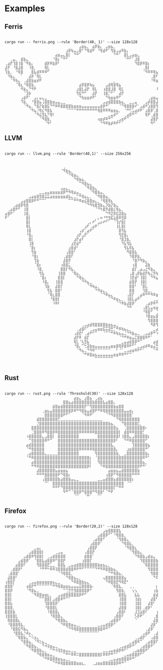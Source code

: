 # Examples
## Ferris
<pre><code>
cargo run -- ferris.png --rule 'Border(40, 1)' --size 128x128
⠀⠀⠀⠀⠀⠀⠀⠀⠀⠀⠀⠀⠀⠀⠀⠀⠀⠀⠀⠀⠀⠀⠀⠀⠀⠀⠀⠀⣠⣶⣦⡀⠀⣴⡿⣷⡄⠀⣠⣶⣦⡀⠀⠀⠀⠀⠀⠀⠀⠀⠀⠀⠀⠀⠀⠀⠀⠀⠀⠀⠀⠀⠀⠀⠀
⠀⠀⠀⠀⠀⠀⠀⠀⠀⠀⠀⠀⠀⠀⠀⠀⠀⠀⠀⠀⠀⠀⠀⣰⡿⢷⣤⣠⣿⠃⠙⢿⣾⠟⠀⠘⢿⣾⠟⠁⢻⣷⣠⣴⠿⣷⡄⠀⠀⠀⠀⠀⠀⠀⠀⠀⠀⠀⠀⠀⠀⠀⠀⠀⠀
⠀⠀⠀⠀⠀⠀⠀⠀⠀⠀⠀⠀⠀⠀⠀⠀⠀⠀⠀⣴⣶⣤⣄⣿⡇⠀⠙⠛⠁⠀⠀⠀⠀⠀⠀⠀⠀⠀⠀⠀⠀⠙⠛⠁⠀⣿⣇⣠⣴⣶⣄⠀⠀⠀⠀⠀⠀⠀⠀⠀⠀⠀⠀⠀⠀
⠀⠀⢀⣤⡀⠀⣾⣷⣄⠀⠀⠀⠀⠀⠀⠀⠀⠀⠘⣿⡆⠉⠛⠋⠀⠀⠀⠀⠀⠀⠀⠀⠀⠀⠀⠀⠀⠀⠀⠀⠀⠀⠀⠀⠀⠈⠛⠋⠁⣸⣿⠀⠀⠀⠀⠀⠀⠀⠀⠀⠀⠀⠀⠀⠀
⢀⣴⡟⢹⣿⢸⣿⠈⠻⣷⡄⠀⠀⠀⠀⣾⡿⠿⣷⡿⠃⠀⠀⠀⠀⠀⠀⠀⠀⠀⠀⠀⠀⠀⠀⠀⠀⠀⠀⠀⠀⠀⠀⠀⠀⠀⠀⠀⠀⠹⣿⡿⠿⣿⡆⠀⠀⠀⠀⠀⠀⠀⠀⠀⠀
⣼⡟⠀⠘⣿⣼⣿⠀⠀⠸⣿⡀⠀⠀⠀⢿⣇⠀⠀⠀⠀⠀⠀⠀⠀⠀⠀⠀⠀⠀⠀⠀⠀⠀⠀⠀⠀⠀⠀⠀⠀⠀⠀⠀⠀⠀⠀⠀⠀⠀⠀⠀⢀⣿⡇⠀⠀⠀⠀⠀⠀⠀⠀⠀⠀
⢹⣷⡀⠀⠘⢿⣿⠀⠀⠀⣿⣧⣾⠿⠿⠿⠋⠀⠀⠀⠀⠀⠀⠀⠀⠀⠀⠀⠀⠀⠀⠀⠀⠀⠀⠀⠀⠀⠀⠀⠀⠀⠀⠀⠀⠀⠀⠀⠀⠀⠀⠀⠈⠻⠿⠿⢿⣦⠀⠀⠀⠀⠀⠀⠀
⠀⠹⣷⣄⠀⠀⠁⠀⠀⣼⡿⠈⢿⣇⠀⠀⠀⠀⠀⠀⠀⠀⠀⠀⠀⠀⠀⠀⠀⠀⠀⠀⠀⠀⠀⠀⠀⠀⠀⠀⠀⠀⠀⠀⠀⠀⠀⠀⠀⠀⠀⠀⠀⠀⠀⢀⣿⠏⠀⠀⠀⠀⠀⠀⠀
⠀⠀⠈⠻⢷⣄⠀⢀⣼⣿⣷⣶⡾⠟⠀⠀⠀⠀⠀⠀⠀⠀⠀⠀⠀⠀⠀⠀⠀⠀⠀⠀⠀⠀⠀⠀⠀⠀⠀⠀⠀⡀⠀⠀⠀⠀⠀⠀⠀⠀⠀⠀⠀⠀⠀⠘⠿⣶⣶⣦⡀⠀⠀⠀⠀
⠀⠀⠀⠀⠈⢿⣆⠘⢿⣿⣷⡀⠀⠀⠀⠀⠀⠀⠀⠀⠀⠀⠀⠀⠀⠀⠀⠀⣴⡿⣿⡿⢷⣦⠀⠀⠀⠀⣠⣾⢿⣿⢿⣦⠀⠀⠀⠀⠀⠀⠀⠀⠀⠀⠀⠀⠀⠀⣰⡿⠃⠀⠀⠀⠀
⠀⠀⠀⠀⠀⠀⠻⣷⣄⠙⠻⠟⠀⠀⠀⠀⠀⠀⠀⠀⠀⠀⠀⠀⠀⠀⠀⣰⣿⣇⣼⡟⠀⢿⣇⠀⠀⢰⣿⣿⣸⣿⠀⢿⣇⠀⠀⠀⠀⠀⠀⠀⠀⠀⠀⠀⠀⠸⣿⣁⠀⠀⠀⠀⠀
⠀⠀⠀⠀⠀⠀⠀⠈⣹⡷⠀⠀⠀⠀⠀⠀⠀⠀⠀⠀⠀⠀⠀⠀⠀⠀⠀⢻⣯⠛⠋⠀⠀⣼⡟⠀⠀⢸⣿⡉⠋⠁⠀⣼⡟⠀⠀⠀⠀⠀⠀⠀⠀⠀⠀⠀⠀⠀⠈⠻⢷⣤⡀⠀⠀
⠀⠀⠀⠀⠀⠀⢠⣾⠟⠁⠀⣠⡄⣤⣄⣀⠀⠀⠀⠀⠀⠀⠀⠀⠀⠀⠀⠀⠙⢷⣶⣶⡾⠟⠁⠀⠀⠀⠙⢷⣶⣶⠿⠋⠀⠀⠀⠀⠀⠀⠀⠀⠀⠀⢀⣴⣶⣤⣄⠀⠀⠙⢻⣦⠀
⠀⠀⠀⠀⠀⠀⠹⣷⡀⠀⠘⣿⣿⣦⢨⣿⣿⣷⣶⣤⣤⣀⣀⠀⠀⠀⠀⠀⠀⠀⠀⠀⠀⠀⠀⠀⠀⣠⣴⣾⣿⣿⣿⣷⣦⡀⠀⣀⣀⣤⠀⠀⠀⣠⡾⣿⣿⣼⣿⡟⠀⣠⣿⠃⠀
⠀⠀⠀⠀⠀⠀⠀⠈⠻⣦⡀⠙⣿⡝⣷⣿⣯⠙⠛⠿⠿⣿⣿⣿⣿⣷⣶⣶⣶⣤⣤⣤⣤⣤⣤⣤⣾⡿⠛⠁⠀⠀⠀⠈⠙⢿⣿⣿⣿⠞⠁⣠⣾⠟⣱⣿⣿⢻⣿⠃⣴⡿⠁⠀⠀
⠀⠀⠀⠀⠀⠀⠀⠀⠀⠈⠻⣦⡘⢿⣎⠻⣿⣧⠀⠀⠀⠀⠀⠈⠉⠉⠉⠛⠛⠛⠛⠛⠛⠛⠛⢿⣿⠿⠿⠿⣶⣶⣦⡀⠀⠈⠛⢋⣡⣴⡾⠟⠁⣰⣿⡿⢁⣿⢇⣾⠟⠀⠀⠀⠀
⠀⠀⠀⠀⠀⠀⠀⠀⠀⠀⠀⠈⠻⣮⣻⣧⡙⢿⠇⠀⠀⠀⠀⠀⠀⠀⠀⠀⠀⠀⠀⠀⠀⠀⠀⠀⠀⠀⠀⣀⣤⡾⠋⠀⠀⢀⣴⡿⠛⠉⠀⠀⠀⢿⠟⢀⣾⣿⡿⠃⠀⠀⠀⠀⠀
⠀⠀⠀⠀⠀⠀⠀⠀⠀⠀⠀⠀⠀⠈⠻⣿⣷⡀⠀⠀⠀⠀⠀⠀⠀⠀⠀⠀⠀⠀⠀⠀⠀⠀⠀⢴⣶⡾⠿⠛⠉⠀⢀⣠⣶⠟⠉⠀⠀⠀⠀⠀⠀⠀⠀⣼⣿⡟⠁⠀⠀⠀⠀⠀⠀
⠀⠀⠀⠀⠀⠀⠀⠀⠀⠀⠀⠀⠀⠀⠀⠈⠻⠃⠀⠀⠀⠀⠀⠀⠀⠀⠀⠀⠀⠀⠀⠀⠀⠀⠀⠀⠙⠻⠿⣷⡾⠿⠟⠋⠁⠀⠀⠀⠀⠀⠀⠀⠀⠀⠀⠻⠋⠀⠀⠀⠀⠀⠀⠀⠀
</code></pre>
## LLVM
<pre><code>
cargo run -- llvm.png --rule 'Border(40,1)' --size 256x256
⠀⠀⠀⠀⠀⠀⠀⠀⠀⠀⠀⠀⠀⠀⠀⠀⠀⠀⠀⠀⠀⠀⠀⠀⠀⠀⠀⠀⠀⠀⠀⠀⠀⠀⠀⠀⠀⠀⠀⠀⠀⠀⠀⠀⠀⠀⠀⠀⠀⠀⠀⠀⠀⠀⠀⠀⠀⠀⠀⠀⠀⠀⠀⠀⠀⠀⠀⠀⠀⠀⠀⠀⠀⠀⠀⠀⠀⠀⠀⠀⠀⠀⠀⠀⠀⠀⠀⠀⠀⠀⠀⠀⠀⠀⠀⠀⠀⠀⠀⠀⠀⠀⠀⠀⠀⠀⠀⠀⢀⣴⡯⠁⠀⠀⠀⠀⠀⠀⠀⠀⠀⠀⠀⠀⠀⠀⠀⠀⠀
⠀⠀⠀⠀⠀⠀⠀⠀⠀⠀⠀⠀⠀⠀⠀⠀⠀⠀⠀⠀⠀⠀⠀⠀⠀⠀⠀⠀⠀⠀⠀⠀⠀⠀⠀⠀⠀⠀⠀⠀⠀⠀⠀⠀⠀⠀⠀⠀⠀⠀⠀⠀⠀⠀⠀⠀⠀⠀⠀⠀⠀⠀⠀⠀⠀⠀⠀⠀⠀⠀⠀⠀⠀⠀⠀⠀⠀⠀⠀⠀⠀⠀⠀⠀⠀⠀⠀⠀⠀⠀⠀⠀⠀⠀⠀⠀⠀⠀⠀⠀⠀⠀⠀⠀⠀⠀⠀⣰⣿⠟⠀⠀⠀⠀⠀⠀⠀⠀⠀⠀⠀⠀⠀⠀⠀⠀⠀⠀⠀
⠀⠀⠀⠀⠀⠀⠀⠀⠀⠀⠀⠀⠀⠀⠀⠀⠀⠀⠀⠀⠀⠀⢀⠀⠀⠀⠀⠀⠀⠀⠀⠀⠀⠀⠀⠀⠀⠀⠀⠀⠀⠀⠀⠀⠀⠀⠀⠀⠀⠀⠀⠀⠀⠀⠀⠀⠀⠀⠀⠀⠀⠀⠀⠀⠀⠀⠀⠀⠀⠀⠀⠀⠀⠀⠀⠀⠀⠀⠀⠀⠀⠀⠀⠀⠀⠀⠀⠀⠀⠀⠀⠀⠀⠀⠀⠀⠀⠀⠀⠀⠀⠀⠀⠀⠀⢠⣾⣿⠋⠀⠀⢀⣤⣶⡤⠀⠀⠀⠀⠀⠀⠀⠀⠀⠀⠀⠀⠀⠀
⠀⠀⠀⠀⠀⠀⠀⠀⠀⠀⠀⠀⠀⠀⠀⠀⠀⠀⠀⠀⠀⠈⠻⣷⣦⡀⠀⠀⠀⠀⠀⠀⠀⠀⠀⠀⠀⠀⠀⠀⠀⠀⠀⠀⠀⠀⠀⠀⠀⠀⠀⠀⠀⠀⠀⠀⠀⠀⠀⠀⠀⠀⠀⠀⠀⠀⠀⠀⠀⠀⠀⠀⠀⠀⠀⠀⠀⠀⠀⠀⠀⠀⠀⠀⠀⠀⠀⠀⠀⠀⠀⠀⠀⠀⠀⠀⠀⠀⠀⠀⠀⠀⠀⠀⣴⣿⡿⠁⠀⣠⣶⠟⠋⠻⠿⠿⠿⣶⣦⣤⡀⠀⠀⠀⠀⠀⠀⠀⠀
⠀⠀⠀⠀⠀⠀⠀⠀⠀⠀⠀⠀⠀⠀⠀⠀⠀⠀⠀⠀⠀⠀⠀⠈⠙⢿⣶⣄⠀⠀⠀⠀⠀⠀⠀⠀⠀⠀⠀⠀⠀⠀⠀⠀⠀⠀⠀⠀⠀⠀⠀⠀⠀⠀⠀⠀⠀⠀⠀⠀⠀⠀⠀⠀⠀⠀⠀⠀⠀⠀⠀⠀⠀⠀⠀⠀⠀⠀⠀⠀⠀⠀⠀⠀⠀⠀⠀⠀⠀⠀⠀⠀⠀⠀⠀⠀⠀⠀⠀⠀⠀⠀⢀⣾⣿⡟⠁⣠⣾⢟⣡⣴⣶⠾⠿⠿⠿⠿⢿⣿⣿⣶⣄⠀⠀⠀⠀⠀⠀
⠀⠀⠀⠀⠀⠀⠀⠀⠀⠀⠀⠀⠀⠀⠀⠀⠀⠀⠀⠀⠀⠀⠀⠀⠀⠀⠙⢿⣷⣦⡀⠀⠀⠀⠀⠀⠀⠀⠀⠀⠀⠀⠀⠀⠀⠀⠀⠀⠀⠀⠀⠀⠀⠀⠀⠀⠀⠀⠀⠀⠀⠀⠀⠀⠀⠀⠀⠀⠀⠀⠀⠀⠀⠀⠀⠀⠀⠀⠀⠀⠀⠀⠀⠀⠀⠀⠀⠀⠀⠀⠀⠀⠀⠀⠀⠀⠀⠀⠀⠀⠀⢠⣿⣿⡟⣠⡾⣫⡿⠟⠋⠁⠀⠀⠀⠀⠀⠀⠀⠈⠙⠻⣿⣷⣄⠀⠀⠀⠀
⠀⠀⠀⠀⠀⠀⠀⠀⠀⠀⠀⠀⠀⠀⠀⠀⠀⠀⠀⠀⠀⠀⠀⠀⠀⠀⠀⠀⠉⠻⣿⣦⣄⠀⠀⠀⠀⠀⠀⠀⠀⠀⠀⠀⠀⠀⠀⠀⠀⠀⠀⠀⠀⠀⠀⠀⠀⠀⠀⠀⠀⠀⠀⠀⠀⠀⠀⠀⠀⠀⠀⠀⠀⠀⠀⠀⠀⠀⠀⠀⠀⠀⠀⠀⠀⠀⠀⠀⠀⠀⠀⠀⠀⠀⠀⠀⠀⠀⠀⠀⢰⣿⣿⣯⣾⣯⠞⠋⠀⠀⠀⠀⠀⠀⠀⠀⠀⠀⠀⠀⠀⠀⣿⡿⣿⣦⡀⠀⠀
⠀⠀⠀⠀⠀⠀⠀⠀⠀⠀⠀⠀⠀⠀⠀⠀⠀⠀⠀⠀⠀⣠⣤⣄⡀⠀⠀⠀⠀⠀⠈⠻⣿⣷⣄⠀⠀⠀⠀⠀⠀⠀⠀⠀⠀⠀⠀⠀⠀⠀⠀⠀⠀⠀⠀⠀⠀⠀⠀⠀⠀⠀⠀⠀⠀⠀⠀⠀⠀⠀⠀⠀⠀⠀⠀⠀⠀⠀⠀⠀⠀⠀⠀⠀⠀⠀⠀⠀⠀⠀⠀⠀⠀⠀⠀⠀⠀⠀⠀⢀⣿⣿⣿⣿⠟⠁⠀⠀⠀⠀⠀⠀⠀⠀⠀⠀⠀⠀⠀⠀⠀⠀⢹⣷⠈⢿⣷⡄⠀
⠀⠀⠀⠀⠀⠀⠀⠀⠀⠀⠀⠀⠀⣀⣀⣤⣤⣶⣶⣶⣶⣾⡿⠛⠻⢿⣶⣤⣀⠀⠀⠀⠈⠻⣿⣷⣤⡀⠀⠀⠀⠀⠀⠀⠀⠀⠀⠀⠀⠀⠀⠀⠀⠀⠀⠀⠀⠀⠀⠀⠀⠀⠀⠀⠀⠀⠀⠀⠀⠀⠀⠀⠀⠀⠀⠀⠀⠀⠀⠀⠀⠀⠀⠀⠀⠀⠀⠀⠀⠀⠀⠀⠀⠀⠀⠀⠀⠀⢠⣾⣿⣟⢿⣯⣤⣀⠀⠀⠀⠀⠀⠀⠀⠀⠀⠀⠀⠀⠀⠀⠀⠀⢸⣿⠀⠀⠻⡗⠀
⠀⠀⠀⠀⠀⠀⠀⠀⠀⣠⣴⣶⣿⣻⣿⣭⣭⣴⣶⣶⣶⣶⣶⣾⣧⣄⣀⡉⠛⢿⣦⣄⡀⠀⠈⠻⣿⣿⣦⡀⠀⠀⠀⠀⠀⠀⠀⠀⠀⠀⠀⠀⠀⠀⠀⠀⠀⠀⠀⠀⠀⠀⠀⠀⠀⠀⠀⠀⠀⠀⠀⠀⠀⠀⠀⠀⠀⠀⠀⠀⠀⠀⠀⠀⠀⠀⠀⠀⠀⠀⠀⠀⠀⠀⠀⠀⠀⠀⠘⢿⣟⣿⠻⠿⣿⣽⡻⣦⡀⠀⠀⠀⠀⠀⠀⠀⠀⠀⠀⠀⠀⠀⢸⣿⠀⠀⠀⠀⠀
⠀⠀⠀⠀⠀⠀⣠⣴⣿⣿⡿⠟⠛⠉⠉⠁⠀⠀⠀⠀⠀⠀⠀⠀⠉⠉⠛⠛⠿⣶⣮⣿⣿⣶⣄⡀⠘⢿⣿⢿⣆⠀⠀⠀⠀⠀⠀⠀⠀⠀⠀⠀⠀⠀⠀⠀⠀⠀⠀⠀⠀⠀⠀⠀⠀⠀⠀⠀⠀⡀⢀⠀⠀⠀⠀⠀⠀⠀⠀⠀⠀⠀⠀⠀⠀⠀⠀⠀⠀⠀⠀⠀⠀⠀⠀⠀⠀⠀⠀⢸⣿⣿⠀⠀⠀⠉⠻⢦⡙⣧⡀⠀⠀⠀⠀⠀⠀⠀⠀⠀⠀⠀⢸⣿⠀⠀⠀⠀⠀
⠀⠀⠀⢀⣴⣾⡿⢿⣿⠀⠀⠀⠀⠀⠀⠀⠀⠀⠀⠀⠀⠀⠀⠀⠀⠀⠀⠀⠀⠀⠈⠙⠻⢷⣿⣻⣷⣄⡹⣷⡝⣷⣄⠀⠀⠀⠀⠀⠀⠀⠀⠀⠀⠀⠀⠀⠀⠀⠀⠀⠀⠀⠀⢀⣴⣰⣿⣶⣾⣿⣿⣶⣿⣶⣶⣦⣤⣄⡀⠀⠀⠀⠀⠀⠀⠀⠀⠀⠀⠀⠀⠀⠀⠀⠀⠀⠀⠀⠀⢸⣿⣿⡀⠀⠀⠀⠀⠀⠙⣮⣻⣄⠀⠀⠀⠀⠀⠀⠀⠀⠀⠀⢸⣿⠀⠀⠀⠀⠀
⠀⢀⣴⣿⠟⠋⠀⢸⣿⠀⠀⠀⠀⠀⠀⠀⠀⠀⠀⠀⠀⠀⠀⠀⠀⠀⠀⠀⠀⠀⠀⠀⠀⠀⠈⠙⠳⣿⡻⣾⣿⣎⢿⣦⡀⠀⠀⠀⠀⠀⠀⠀⠀⠀⠀⠀⠀⠀⠀⠀⠀⠀⣴⣻⡟⣿⡿⠛⠉⠁⠀⢀⡀⠀⠉⠙⠛⠿⢿⣷⣦⣄⠀⠀⠀⠀⠀⠀⠀⠀⠀⠀⠀⠀⠀⠀⠀⠀⠀⢸⣿⣿⡇⠀⠀⠀⠀⠀⠀⠈⢻⣿⣦⠀⠀⠀⠀⠀⠀⠀⠀⠀⢸⣿⠀⠀⠀⠀⠀
⣴⣿⠟⠁⠀⠀⠀⢸⣿⡀⠀⠀⠀⠀⠀⠀⠀⠀⠀⠀⠀⠀⠀⠀⠀⠀⠀⠀⠀⠀⠀⠀⠀⠀⠀⠀⠀⠀⠙⠻⣝⡿⣯⣽⣿⣦⠀⠀⠀⠀⠀⠀⠀⠀⠀⠀⠀⠀⠀⠀⠀⣰⣿⣿⡿⠋⠀⢠⣰⣾⣿⣿⣿⣿⣿⣷⡶⣤⢀⠈⠻⣿⣿⣦⡀⠀⠀⠀⠀⠀⠀⠀⠀⠀⠀⠀⠀⠀⠀⠀⣿⣿⡇⠀⠀⠀⠀⠀⠀⠀⠀⠻⣿⣧⠀⠀⠀⠀⠀⠀⠀⠀⢸⣿⠀⠀⠀⠀⠀
⠟⠁⠀⠀⠀⠀⠀⠀⣿⡇⠀⠀⠀⠀⠀⠀⠀⠀⠀⠀⠀⠀⠀⠀⠀⠀⠀⠀⠀⠀⠀⠀⠀⠀⡀⡄⠶⠘⢛⣻⣯⣵⣿⠿⣻⡿⠀⠀⠀⠀⠀⠀⠀⠀⠀⠀⠀⠀⠀⢀⣾⣿⣿⣿⠁⣠⣾⠟⠛⠉⠉⠉⠉⠉⠉⠛⠻⢷⣮⡃⠀⠈⢿⣿⣻⣦⡀⠀⠀⠀⠀⠀⠀⠀⠀⠀⠀⠀⠀⠀⣿⣿⡇⠀⠀⠀⠀⠀⠀⠀⠀⠀⠹⣿⣧⠀⠀⠀⠀⠀⠀⠀⢸⣿⠀⠀⠀⠀⠀
⠀⠀⠀⠀⠀⠀⠀⠀⣿⡇⠀⠀⠀⠀⠀⠀⠀⠀⠀⠀⠀⠀⠀⠀⠀⠀⠀⠀⠀⠀⠀⢀⡄⠞⠁⣠⡴⠞⠋⠁⠀⠈⢹⡞⣿⡇⠀⠀⠀⠀⠀⠀⠀⠀⠀⠀⠀⠀⢀⣾⡏⢀⣸⡇⣴⡿⠁⠀⠀⠀⠀⠀⠀⠀⠀⠀⠀⠀⠉⠻⣦⡀⠀⢿⣷⡙⣷⣄⠀⠀⠀⠀⠀⠀⠀⠀⠀⠀⠀⠀⣿⣿⡇⠀⠀⠀⠀⠀⠀⠀⠀⠀⠀⠹⣿⣇⠀⠀⠀⠀⠀⠀⢸⣿⠀⠀⠀⠀⠀
⠀⠀⠀⠀⠀⠀⠀⠀⢿⣇⠀⠀⠀⠀⠀⠀⠀⠀⠀⠀⠀⠀⠀⠀⠀⠀⠀⠀⠀⠀⣰⠏⢀⣴⠟⠁⠀⠀⠀⠀⠀⠀⢸⣇⣿⡇⠀⠀⠀⠀⠀⠀⠀⠀⠀⠀⠀⠀⢸⣿⢹⡜⠯⣿⣿⡇⠀⠀⠀⠀⠀⠀⠀⠀⠀⠀⠀⠀⠀⠀⠘⣿⣆⠘⣿⣷⠘⣿⣆⠀⠀⠀⠀⠀⠀⠀⠀⠀⠀⢸⣿⣿⡇⠀⠀⠀⠀⠀⠀⠀⠀⠀⠀⠀⢹⣿⣆⠀⠀⠀⠀⠀⣿⡇⠀⠀⠀⠀⠀
⠀⠀⠀⠀⠀⠀⠀⠀⢸⣿⠀⠀⠀⠀⠀⠀⠀⠀⠀⠀⠀⠀⠀⠀⠀⠀⠀⠀⢠⡾⢁⣴⠟⠁⠀⠀⠀⠀⠀⠀⠀⠀⠀⣿⢻⣧⠀⠀⠀⠀⠀⠀⠀⠀⠀⠀⠀⠀⣾⡟⠀⠉⠀⠉⠙⢿⣦⣄⠀⠀⠀⠀⠀⠀⠀⠀⠀⠀⠀⠀⠀⠈⣿⣎⣹⣿⡆⠘⣿⡄⠀⠀⠀⠀⠀⠀⠀⠀⠀⢸⣿⣿⡇⠀⠀⠀⠀⠀⠀⠀⠀⠀⠀⠀⠀⢻⣿⡄⠀⠀⠀⠀⣿⡇⠀⠀⠀⠀⠀
⠀⠀⠀⠀⠀⠀⠀⠀⠘⣿⡄⠀⠀⠀⠀⠀⠀⠀⠀⠀⠀⠀⠀⠀⠀⠀⠀⣰⡟⣠⡟⠁⠀⠀⠀⠀⠀⠀⠀⠀⠀⠀⠀⢻⣟⣿⡄⠀⠀⠀⠀⠀⠀⠀⠀⠀⠀⠀⢹⣷⠀⠀⠀⠀⠐⠂⠈⠻⣷⣄⠀⠀⠀⠀⠀⠀⠀⠀⠀⠀⠀⠀⠸⣿⣿⣿⣧⠀⢹⣷⠀⠀⠀⠀⠀⠀⠀⠀⠀⣼⡿⣿⠃⠀⠀⠀⠀⠀⠀⠀⠀⠀⠀⠀⠀⢈⣿⣷⠀⠀⠀⢸⣿⠀⠀⠀⠀⠀⠀
⠀⠀⠀⠀⠀⠀⠀⠀⠀⣿⡇⠀⠀⠀⠀⠀⠀⠀⠀⠀⠀⠀⠀⠀⠀⠀⣰⡟⣴⠏⠀⠀⠀⠀⠀⠀⠀⠀⠀⠀⠀⠀⠀⠘⣿⣹⣷⡀⠀⠀⠀⠀⠀⠀⠀⠀⠀⠀⢸⣿⠀⠀⢠⡶⠀⠀⠀⠀⠈⠻⣷⡀⠀⠀⠀⠀⠀⠀⠀⠀⠀⠀⠀⢿⣿⣿⣿⡄⠈⣿⡇⠀⠀⠀⠀⠀⠀⠀⢀⣿⣧⣿⠀⠀⠀⠀⠀⠀⠀⠀⠀⠀⠀⠀⠀⢸⣿⣿⣇⠀⠀⣼⡿⠀⠀⠀⠀⠀⠀
⠀⠀⠀⠀⠀⠀⠀⠀⠀⢸⣿⠀⠀⠀⠀⠀⠀⠀⠀⠀⠀⠀⠀⠀⠀⣰⣟⣾⠋⠀⠀⠀⠀⠀⠀⠀⠀⠀⠀⠀⠀⠀⠀⠀⠹⣧⢻⣧⠀⠀⠀⠀⠀⠀⠀⠀⠀⠀⢰⣿⠁⠀⠀⠀⠀⠒⣾⣷⡀⠀⠘⣿⡄⠀⠀⠀⠀⠀⠀⠀⠀⠀⠀⢸⣿⣿⠘⣷⠀⣿⣇⠀⠀⠀⠀⠀⠀⠀⣸⣿⣸⡏⠀⠀⠀⠀⠀⠀⠀⠀⠀⠀⠀⠀⢀⣿⠇⢿⣿⡀⠀⣿⡇⠀⠀⠀⠀⠀⠀
⠀⠀⠀⠀⠀⠀⠀⠀⠀⠈⣿⡆⠀⠀⠀⠀⠀⠀⠀⠀⠀⠀⠀⠀⣰⣿⣾⠃⠀⠀⠀⠀⠀⠀⠀⠀⠀⠀⠀⠀⠀⠀⠀⠀⠀⢻⣧⢿⣧⠀⠀⠀⠀⠀⠀⠀⠀⠀⢸⣿⠀⠀⠀⠀⠀⠀⠻⣿⣽⠆⠀⣻⣿⠀⠀⠀⠀⠀⠀⠀⠀⠀⠀⢸⣿⣿⠀⢿⡇⢸⣿⠀⠀⠀⠀⠀⠀⢀⣿⣇⣿⠃⠀⠀⠀⠀⠀⠀⠀⠀⠀⠀⠀⠀⣸⡿⠀⠸⣿⣇⢸⣿⠀⠀⠀⠀⠀⠀⠀
⠀⠀⠀⠀⠀⠀⠀⠀⠀⠀⢻⣷⠀⠀⠀⠀⠀⠀⠀⠀⠀⠀⠀⢠⣿⣿⠃⠀⠀⠀⠀⠀⠀⠀⠀⠀⠀⠀⠀⠀⠀⠀⠀⠀⠀⠀⠻⣿⣿⣧⠀⠀⠀⠀⠀⠀⠀⠀⠈⠻⣦⣄⠀⠀⠀⠀⣀⡀⠻⢾⣿⢿⣷⠀⠀⠀⠀⠀⠀⠀⠀⠀⠀⢸⣿⠉⠀⢸⣧⣼⣿⠀⠀⠀⠀⠀⣰⡿⠛⣾⡏⠀⠀⠀⠀⠀⠀⠀⠀⠀⠀⠀⠀⢰⣿⠃⠀⠀⢿⣿⣿⡏⠀⠀⠀⠀⠀⠀⠀
⠀⠀⠀⠀⠀⠀⠀⠀⠀⠀⠘⣿⡆⠀⠀⠀⠀⠀⠀⠀⠀⠀⢀⣾⣿⠏⠀⠀⠀⠀⠀⠀⠀⠀⠀⠀⠀⠀⠀⠀⠀⠀⠀⠀⠀⠀⠀⠹⣿⡿⣷⡀⠀⠀⠀⠀⠀⠀⠀⠀⠈⠛⢿⣾⣷⣾⡟⢿⣦⠀⠀⢀⣿⢷⣄⠀⠀⠀⠀⠀⠀⠀⠀⣸⡿⣤⠀⢸⣿⣿⡇⠀⠀⠀⠀⢰⣿⠁⠀⣿⡇⠀⠀⠀⠀⠀⠀⠀⠀⠀⠀⠀⢀⣿⠇⠀⠀⠀⠸⣿⣿⠁⠀⠀⠀⠀⠀⠀⠀
⠀⠀⠀⠀⠀⠀⠀⠀⠀⠀⠀⢹⣷⠀⠀⠀⠀⠀⠀⠀⠀⠀⣼⣿⡟⠀⠀⠀⠀⠀⠀⠀⠀⠀⠀⠀⠀⠀⠀⠀⠀⠀⠀⠀⠀⠀⠀⠀⠘⣿⠝⠻⣷⣄⠀⠀⠀⠀⠀⠀⠀⠀⠀⣿⣿⢿⣿⠀⢻⣷⣄⣈⣻⣿⠟⠀⠀⠀⠀⠀⠀⠀⢠⣿⢷⡏⠀⢸⣿⣿⡇⠀⠀⠀⠀⣼⡟⢀⠀⣿⡇⠀⠀⠀⠀⠀⠀⠀⠀⠀⠀⠀⣾⡟⠀⠀⠀⠀⠀⠛⠁⠀⠀⠀⠀⠀⠀⠀⠀
⠀⠀⠀⠀⠀⠀⠀⠀⠀⠀⠀⠈⣿⡆⠀⠀⠀⠀⠀⠀⠀⢰⣿⣿⣅⠀⠀⠀⠀⠀⠀⠀⠀⠀⠀⠀⠀⠀⠀⠀⠀⠀⠀⠀⠀⠀⠀⠀⢰⣿⠀⠀⠀⣽⣷⠀⠀⠀⠀⠀⠀⠀⢠⣿⣿⣘⣿⣧⠈⠛⠛⠛⠋⠁⠀⠀⠀⠀⠀⠀⠀⠀⣼⣟⡿⠀⠀⢸⣿⣿⠃⠀⠀⠀⣼⡟⡀⣿⣷⢹⣇⠀⠀⠀⠀⠀⠀⠀⠀⠀⠀⣼⡟⠀⠀⠀⠀⠀⠀⠀⠀⠀⠀⠀⠀⠀⠀⠀⠀
⠀⠀⠀⠀⠀⠀⠀⠀⠀⠀⠀⠀⠸⣿⡀⠀⠀⠀⠀⠀⠀⣿⣿⡏⠻⣧⡀⠀⠀⠀⠀⠀⠀⠀⠀⠀⠀⠀⠀⠀⠀⠀⠀⠀⠀⠀⠀⠀⣾⡏⢀⣴⣠⣜⠻⣷⣄⠀⠀⠀⠀⠀⠈⠻⢿⣿⡿⠟⠀⠀⠀⠀⠀⠀⠀⠀⠀⠀⠀⠀⠀⣴⣿⣿⠃⠀⠀⢸⣿⣿⠀⢀⣠⣾⢟⣾⣿⣿⣿⣿⣿⠀⠀⠀⠀⠀⠀⠀⠀⠀⣼⡟⠀⠀⠀⠀⠀⠀⠀⠀⠀⠀⠀⠀⠀⠀⠀⠀⠀
⠀⠀⠀⠀⠀⠀⠀⠀⠀⠀⠀⠀⠀⢻⣧⠀⠀⠀⠀⠀⢸⣿⣿⠀⠀⠈⢿⣦⡀⠀⠀⠀⠀⠀⠀⠀⠀⠀⠀⠀⠀⠀⠀⠀⠀⠀⠀⢠⣿⢠⡿⣷⣾⡟⢷⣌⡻⢷⣦⡀⠀⠀⠀⠀⠀⠀⠀⠀⠀⠀⠀⠀⠀⠀⠀⠀⠀⠀⠀⠠⣾⡿⡿⠃⠀⢀⡀⣿⣿⣯⣶⠿⣻⣿⡿⠁⢹⣿⡇⣿⣿⡆⠀⠀⠀⠀⠀⠀⢀⣼⡟⠀⠀⠀⠀⠀⠀⠀⠀⠀⠀⠀⠀⠀⠀⠀⠀⠀⠀
⠀⠀⠀⠀⠀⠀⠀⠀⠀⠀⠀⠀⠀⠈⣿⡆⠀⠀⠀⠀⣿⣿⡇⠀⠀⠀⠀⠙⢿⣦⡀⠀⠀⠀⠀⠀⠀⠀⠀⠀⠀⠀⠀⠀⠀⠀⠀⢸⣟⣾⠃⢸⣿⡇⠀⠙⠻⣦⣍⠻⣷⣤⡀⠀⠀⠀⠀⠀⠀⠀⠀⠀⠀⠀⠀⠀⠀⠀⢴⣿⡟⠉⠁⠀⠀⠀⢠⡿⠈⠉⠀⠀⣱⡿⠁⠀⢸⣿⡇⢸⣿⣇⠀⠀⠀⠀⠀⢀⣾⠏⠀⠀⠀⠀⠀⠀⠀⠀⠀⠀⠀⠀⠀⠀⠀⠀⠀⠀⠀
⠀⠀⠀⠀⠀⠀⠀⠀⠀⠀⠀⠀⠀⠀⠸⣿⡄⠀⠀⢸⣿⣿⠀⠀⠀⠀⠀⠀⠀⠙⠻⣦⣀⠀⠀⠀⠀⠀⠀⠀⠀⠀⠀⠀⠀⠀⠀⣾⣿⡟⠀⢸⣿⡇⠀⠀⠀⠀⠙⠻⣷⣿⡻⠿⠿⣷⣶⣶⣶⣤⣤⣤⣴⣶⡿⠿⣷⣾⣿⠋⠀⠀⠀⠀⠀⠀⣘⠃⠀⠀⢀⣴⠟⠁⠀⠀⠘⠛⠀⠈⣿⣿⠀⠀⠀⠀⣠⣿⠋⠀⠀⠀⠀⠀⠀⠀⠀⠀⠀⠀⠀⠀⠀⠀⠀⠀⠀⠀⠀
⠀⠀⠀⠀⠀⠀⠀⠀⠀⠀⠀⠀⠀⠀⠀⢹⣷⠀⠀⣼⣿⡏⠀⠀⠀⠀⠀⠀⠀⠀⠀⠈⠻⢷⣤⡀⠀⠀⠀⠀⠀⠀⠀⠀⠀⠀⠀⣿⣿⠃⠀⠈⣿⣇⠀⠀⠀⠀⠀⠀⠀⠉⠛⠷⣶⣤⣅⣀⠀⠉⠉⠉⠁⠀⠀⣤⡶⠿⠄⠀⠀⠀⠀⠀⠀⠀⠉⢀⣠⡴⠟⠁⠀⠀⢀⣠⣤⣤⣀⠀⢻⣿⡀⠀⢀⣴⡟⠁⠀⠀⠀⠀⠀⠀⠀⠀⠀⠀⠀⠀⠀⠀⠀⠀⠀⠀⠀⠀⠀
⠀⠀⠀⠀⠀⠀⠀⠀⠀⠀⠀⠀⠀⠀⠀⠀⢻⣧⠀⣿⣿⠃⠀⠀⠀⠀⠀⠀⠀⠀⠀⠀⠀⠀⠙⠻⣶⣄⡀⠀⠀⠀⠀⠀⠀⠀⠀⣿⣿⠀⠀⠀⢹⣿⣀⡀⠀⠀⠀⠀⠀⠀⠀⠀⠀⠨⢿⣟⣂⣀⠀⠀⠀⠀⠀⠀⠀⠀⠀⠀⠀⠀⠀⠀⠀⠀⣶⡏⠉⠀⣀⣤⣶⠿⠟⠛⠉⠉⠻⢷⣼⢿⡇⣠⡾⠋⠀⠀⠀⠀⠀⠀⠀⠀⠀⠀⠀⠀⠀⠀⠀⠀⠀⠀⠀⠀⠀⠀⠀
⠀⠀⠀⠀⠀⠀⠀⠀⠀⠀⠀⠀⠀⠀⠀⠀⠈⢿⣆⣿⣿⠀⠀⠀⠀⠀⠀⠀⠀⠀⠀⠀⠀⠀⠀⠀⠈⠙⠿⣦⣄⠀⠀⠀⠀⠀⢠⣿⡏⠀⢀⣴⠿⠛⠛⠻⠿⣶⣦⣄⡀⠀⠀⠀⠀⠀⠈⠉⢭⡛⠳⣦⡀⠀⠀⠀⠀⠀⠀⠀⠀⠀⠀⠀⠀⢰⡟⠀⣠⡾⠛⠉⠀⠀⠀⠀⠀⠀⠀⠀⠻⣿⣿⠟⠁⠀⠀⠀⠀⠀⠀⠀⠀⠀⠀⠀⠀⠀⠀⠀⠀⠀⠀⠀⠀⠀⠀⠀⠀
⠀⠀⠀⠀⠀⠀⠀⠀⠀⠀⠀⠀⠀⠀⠀⠀⠀⠘⣿⣿⡇⠀⠀⠀⠀⠀⠀⠀⠀⠀⠀⠀⠀⠀⠀⠀⠀⠀⠀⠈⠙⠿⣶⣄⡀⠀⢸⣿⣇⣴⠟⠁⠀⠀⠀⠀⢀⣀⣈⠙⠻⢷⣤⡀⠀⠚⠛⠛⣿⡋⠀⠀⠁⠀⠀⢰⡆⠀⠀⠀⠀⠀⠀⠀⠀⢸⣧⣾⠋⠀⠀⠀⠀⠀⠀⠀⠀⠀⠀⠀⠀⠉⠁⠀⠀⠀⠀⠀⠀⠀⠀⠀⠀⠀⠀⠀⠀⠀⠀⠀⠀⠀⠀⠀⠀⠀⠀⠀⠀
⠀⠀⠀⠀⠀⠀⠀⠀⠀⠀⠀⠀⠀⠀⠀⠀⠀⠀⠸⠿⠇⠀⠀⠀⠀⠀⠀⠀⠀⠀⠀⠀⠀⠀⠀⠀⠀⠀⠀⠀⠀⠀⠈⠙⠿⣷⣼⣿⡿⠁⠀⠀⠀⢀⣴⡿⠿⠛⠻⢷⣤⡀⠙⢿⣶⠶⠿⠂⠀⠁⠀⠀⠀⠀⢀⣿⠁⠀⠀⠀⠀⠀⠀⠀⠀⣶⡿⠁⠀⠀⠀⠀⠀⠀⠀⠀⠀⠀⠀⠀⠀⠀⠀⠀⠀⠀⠀⠀⠀⠀⠀⠀⠀⠀⠀⠀⠀⠀⠀⠀⠀⠀⠀⠀⠀⠀⠀⠀⠀
⠀⠀⠀⠀⠀⠀⠀⠀⠀⠀⠀⠀⠀⠀⠀⠀⠀⠀⠀⠀⠀⠀⠀⠀⠀⠀⠀⠀⠀⠀⠀⠀⠀⠀⠀⠀⠀⠀⠀⠀⠀⠀⠀⠀⠀⠀⠙⠛⠀⠀⠀⠀⢠⣿⣣⣤⢶⣶⠟⣷⣿⣷⣤⣤⣽⣷⡀⠳⣿⠄⠀⠀⠀⠀⠼⠃⠀⠀⠀⠀⠀⣰⠆⣠⣾⠋⠀⠀⠀⠀⠀⠀⠀⠀⠀⠀⠀⠀⠀⠀⠀⠀⠀⠀⠀⠀⠀⠀⠀⠀⠀⠀⠀⠀⠀⠀⠀⠀⠀⠀⠀⠀⠀⠀⠀⠀⠀⠀⠀
⠀⠀⠀⠀⠀⠀⠀⠀⠀⠀⠀⠀⠀⠀⠀⠀⠀⠀⠀⠀⠀⠀⠀⠀⠀⠀⠀⠀⠀⠀⠀⠀⠀⠀⠀⠀⠀⠀⠀⠀⠀⠀⠀⠀⠀⠀⠀⠀⠀⠀⠀⠀⠘⢿⣿⠋⠀⢈⢀⣠⣏⢨⣿⣍⠉⠀⢒⡀⠀⠉⠀⠀⠀⠀⠀⠀⠀⠀⠀⢀⡴⣫⣾⠟⠁⠀⠀⠀⠀⠀⠀⠀⠀⠀⠀⠀⠀⠀⠀⠀⠀⠀⠀⠀⠀⠀⠀⠀⠀⠀⠀⠀⠀⠀⠀⠀⠀⠀⠀⠀⠀⠀⠀⠀⠀⠀⠀⠀⠀
⠀⠀⠀⠀⠀⠀⠀⠀⠀⠀⠀⠀⠀⠀⠀⠀⠀⠀⠀⠀⠀⠀⠀⠀⠀⠀⠀⠀⠀⠀⠀⠀⠀⠀⠀⠀⠀⠀⠀⠀⠀⠀⠀⠀⠀⠀⠀⠀⠀⠀⠀⠀⠀⠸⣿⣶⣦⣿⣿⣿⣿⣧⣹⣿⡇⠀⠘⠃⠀⠀⠀⠀⠀⠀⠀⠀⠀⣠⣶⣿⣾⣿⣅⠀⠀⠀⠀⠀⠀⠀⠀⠀⠀⠀⠀⠀⠀⠀⠀⠀⠀⠀⠀⠀⠀⠀⠀⠀⠀⠀⠀⠀⠀⠀⠀⠀⠀⠀⠀⠀⠀⠀⠀⠀⠀⠀⠀⠀⠀
⠀⠀⠀⠀⠀⠀⠀⠀⠀⠀⠀⠀⠀⠀⠀⠀⠀⠀⠀⠀⠀⠀⠀⠀⠀⠀⠀⠀⠀⠀⠀⠀⠀⠀⠀⠀⠀⠀⠀⠀⠀⠀⠀⠀⠀⠀⠀⠀⠀⠀⠀⠀⠀⠀⢻⣿⣿⣿⣿⣿⣿⣿⣿⡏⠀⠀⠀⠀⠀⠀⠀⠀⠀⢀⣠⣴⢿⣿⣿⠟⣛⠿⢙⣿⣿⣶⣄⠀⠀⠀⠀⠀⠀⠀⠀⠀⠀⠀⠀⠀⠀⠀⠀⠀⠀⠀⠀⠀⠀⠀⠀⠀⠀⠀⠀⠀⠀⠀⠀⠀⠀⠀⠀⠀⠀⠀⠀⠀⠀
⠀⠀⠀⠀⠀⠀⠀⠀⠀⠀⠀⠀⠀⠀⠀⠀⠀⠀⠀⠀⠀⠀⠀⠀⠀⠀⠀⠀⠀⢀⣠⣴⣾⢿⣿⣿⣿⣿⣷⣶⣦⣤⣀⠀⠀⠀⠀⠀⠀⠀⠀⠀⠀⠀⠀⠻⡿⢻⣿⣝⣿⡿⣿⣿⣾⠃⠀⠀⠀⠀⣀⣄⣾⣿⣥⠋⣀⣉⣴⣶⣷⣾⣼⠻⠏⢏⣿⠆⠀⠀⠀⠀⠀⠀⠀⠀⠀⠀⠀⠀⠀⠀⠀⠀⠀⠀⠀⠀⠀⠀⠀⠀⠀⠀⠀⠀⠀⠀⠀⠀⠀⠀⠀⠀⠀⠀⠀⠀⠀
⠀⠀⠀⠀⠀⠀⠀⠀⠀⠀⠀⠀⠀⠀⠀⠀⠀⠀⠀⠀⠀⠀⠀⠀⠀⠀⠀⢀⣴⣿⠏⠁⢀⣠⣤⣶⣶⣯⣭⣽⣛⡉⠛⠿⢷⣦⣄⡀⠀⠀⠀⠀⠀⠀⠀⠀⣀⣴⡿⡛⡅⠀⢀⣤⡶⠀⣀⣤⣶⡿⠿⢿⣿⣿⣿⡿⣿⣿⠋⠀⠀⠙⣿⣇⣄⠸⣿⡄⠀⠀⠀⠀⠀⠀⠀⠀⠀⠀⠀⠀⠀⠀⠀⠀⠀⠀⠀⠀⠀⠀⠀⠀⠀⠀⠀⠀⠀⠀⠀⠀⠀⠀⠀⠀⠀⠀⠀⠀⠀
⠀⠀⠀⠀⠀⠀⠀⠀⠀⠀⠀⠀⠀⠀⠀⠀⠀⠀⠀⠀⠀⠀⠀⠀⠀⠀⢠⣾⣟⠃⢀⣴⠟⠋⠉⠀⠀⠈⠉⠉⠛⠿⢷⣦⣤⣈⠙⠻⣷⣤⣀⠀⢀⣠⣴⡿⠛⠱⠘⠁⡄⠞⣋⣥⣶⠿⠛⠉⠁⠀⠀⠀⠉⠉⠁⠀⠉⠁⠀⠀⠀⣼⣿⣿⣿⣄⣿⠇⠀⠀⠀⠀⠀⠀⠀⠀⠀⠀⠀⠀⠀⠀⠀⠀⠀⠀⠀⠀⠀⠀⠀⠀⠀⠀⠀⠀⠀⠀⠀⠀⠀⠀⠀⠀⠀⠀⠀⠀⠀
⠀⠀⠀⠀⠀⠀⠀⠀⠀⠀⠀⠀⠀⠀⠀⠀⠀⠀⠀⠀⠀⠀⠀⠀⠀⠀⣼⡟⠿⠀⣾⡏⠀⠀⠀⠀⠀⠀⠀⠀⠀⠀⠀⠈⠙⠛⠿⣶⣤⣍⣿⣿⣿⠿⠛⠁⠀⠀⢀⣠⣶⡿⠛⠉⠀⠀⠀⠀⠀⠀⠀⠀⠀⠀⠀⠀⠀⠀⠀⠀⠚⠟⢩⣿⣿⣿⡿⠀⠀⠀⠀⠀⠀⠀⠀⠀⠀⠀⠀⠀⠀⠀⠀⠀⠀⠀⠀⠀⠀⠀⠀⠀⠀⠀⠀⠀⠀⠀⠀⠀⠀⠀⠀⠀⠀⠀⠀⠀⠀
⠀⠀⠀⠀⠀⠀⠀⠀⠀⠀⠀⠀⠀⠀⠀⠀⠀⠀⠀⠀⠀⠀⠀⠀⠀⠀⢿⣇⠈⢧⣻⣧⠀⠀⠀⠀⠀⠀⠀⠀⠀⠀⠀⠀⣀⣤⣴⣾⣿⡿⠛⠉⠀⠀⠀⠀⣴⣾⠟⠋⠁⠀⠀⠀⠀⠀⠀⠀⠀⠀⠀⠀⠀⠀⠀⠀⠀⠀⠀⠀⠀⠀⠉⠋⠘⡿⠁⠀⠀⠀⠀⠀⠀⠀⠀⠀⠀⠀⠀⠀⠀⠀⠀⠀⠀⠀⠀⠀⠀⠀⠀⠀⠀⠀⠀⠀⠀⠀⠀⠀⠀⠀⠀⠀⠀⠀⠀⠀⠀
⠀⠀⠀⠀⠀⠀⠀⠀⠀⠀⠀⠀⠀⠀⠀⠀⠀⠀⠀⠀⠀⠀⠀⠀⠀⠀⠘⣿⡄⠉⢓⣽⣷⣶⣤⣤⣤⣤⣤⣤⣶⣶⣿⢿⡿⣿⠿⠟⠋⠁⣀⣠⣴⡾⠿⣶⣬⣛⢿⣦⣄⡀⠀⠀⠀⠀⠀⠀⠀⠀⠀⠀⠀⠀⠀⠀⠀⠀⠀⠀⠀⠀⠀⠀⠀⠀⠀⠀⠀⠀⠀⠀⠀⠀⠀⠀⠀⠀⠀⠀⠀⠀⠀⠀⠀⠀⠀⠀⠀⠀⠀⠀⠀⠀⠀⠀⠀⠀⠀⠀⠀⠀⠀⠀⠀⠀⠀⠀⠀
⠀⠀⠀⠀⠀⠀⠀⠀⠀⠀⠀⠀⠀⠀⠀⠀⠀⠀⠀⠀⠀⠀⠀⠀⠀⠀⠀⠈⠻⣦⣀⠙⠻⠿⠉⠉⠉⠉⠉⠉⠀⠀⠃⠈⠁⣀⣠⣴⣶⠿⠟⠋⠁⠀⠀⠀⠉⠛⠿⣾⣽⣻⢷⣦⣄⡀⠀⠀⠀⠀⠀⠀⠀⠀⠀⠀⠀⠀⠀⠀⠀⠀⠀⠀⠀⠀⠀⠀⠀⠀⠀⠀⠀⠀⠀⠀⠀⠀⠀⠀⠀⠀⠀⠀⠀⠀⠀⠀⠀⠀⠀⠀⠀⠀⠀⠀⠀⠀⠀⠀⠀⠀⠀⠀⠀⠀⠀⠀⠀
⠀⠀⠀⠀⠀⠀⠀⠀⠀⠀⠀⠀⠀⠀⠀⠀⠀⠀⠀⠀⠀⠀⠀⠀⠀⠀⠀⠀⠀⠈⠛⠿⣿⣶⣦⣤⣤⣤⣤⣤⣤⣶⣶⠿⠿⠛⠋⠉⠀⠀⠀⠀⠀⠀⠀⠀⠀⠀⠀⠀⠉⠛⠿⣿⣿⣿⣿⣶⣤⣤⣀⣀⠀⠀⠀⠀⠀⠀⠀⠀⠀⠀⠀⠀⣀⣀⣠⣤⡆⠀⠀⠀⠀⠀⠀⠀⠀⠀⠀⠀⠀⠀⠀⠀⠀⠀⠀⠀⠀⠀⠀⠀⠀⠀⠀⠀⠀⠀⠀⠀⠀⠀⠀⠀⠀⠀⠀⠀⠀
⠀⠀⠀⠀⠀⠀⠀⠀⠀⠀⠀⠀⠀⠀⠀⠀⠀⠀⠀⠀⠀⠀⠀⠀⠀⠀⠀⠀⠀⠀⠀⠀⠀⠀⠉⠉⠉⠉⠉⠉⠉⠀⠀⠀⠀⠀⠀⠀⠀⠀⠀⠀⠀⠀⠀⠀⠀⠀⠀⠀⠀⠀⠀⠀⠈⠙⠛⠿⢿⣿⣿⣿⣿⠿⠿⣶⣶⣶⣶⣶⢶⣿⣿⣿⠿⠿⠛⠉⠁⠀⠀⠀⠀⠀⠀⠀⠀⠀⠀⠀⠀⠀⠀⠀⠀⠀⠀⠀⠀⠀⠀⠀⠀⠀⠀⠀⠀⠀⠀⠀⠀⠀⠀⠀⠀⠀⠀⠀⠀
⠀⠀⠀⠀⠀⠀⠀⠀⠀⠀⠀⠀⠀⠀⠀⠀⠀⠀⠀⠀⠀⠀⠀⠀⠀⠀⠀⠀⠀⠀⠀⠀⠀⠀⠀⠀⠀⠀⠀⠀⠀⠀⠀⠀⠀⠀⠀⠀⠀⠀⠀⠀⠀⠀⠀⠀⠀⠀⠀⠀⠀⠀⠀⠀⠀⠀⠀⠀⠀⠀⠀⠀⠀⠀⠀⠀⠀⠀⠀⠀⠀⠀⠀⠀⠀⠀⠀⠀⠀⠀⠀⠀⠀⠀⠀⠀⠀⠀⠀⠀⠀⠀⠀⠀⠀⠀⠀⠀⠀⠀⠀⠀⠀⠀⠀⠀⠀⠀⠀⠀⠀⠀⠀⠀⠀⠀⠀⠀⠀
</code></pre>

## Rust
<pre><code>
cargo run -- rust.png --rule 'Threshold(30)' --size 128x128
⠀⠀⠀⠀⠀⠀⠀⠀⠀⠀⠀⠀⠀⠀⠀⠀⠀⠀⠀⠀⠀⠀⠀⠀⠀⠀⣴⣶⣄⠀⣰⣿⣦⠀⢀⣴⣦⠀⠀⠀⠀⠀⠀⠀⠀⠀⠀⠀⠀⠀⠀⠀⠀⠀⠀⠀⠀⠀⠀⠀⠀⠀⠀⠀
⠀⠀⠀⠀⠀⠀⠀⠀⠀⠀⠀⠀⠀⠀⠀⠀⠀⠀⠀⠀⠀⠀⣿⣿⣦⣴⣿⣿⣿⣿⣿⣿⣿⣷⣿⣿⣿⣧⣴⣿⣿⡄⠀⠀⠀⠀⠀⠀⠀⠀⠀⠀⠀⠀⠀⠀⠀⠀⠀⠀⠀⠀⠀⠀⠀
⠀⠀⠀⠀⠀⠀⠀⠀⠀⠀⠀⠀⠀⠀⠀⠀⠀⠀⣾⣿⣶⣾⣿⣿⣿⣿⣿⣿⣿⣿⡟⠉⢻⣿⣿⣿⣿⣿⣿⣿⣿⣷⣶⣿⣿⠀⠀⠀⠀⠀⠀⠀⠀⠀⠀⠀⠀⠀⠀⠀⠀⠀⠀⠀⠀
⠀⠀⠀⠀⠀⠀⠀⠀⠀⠀⠀⠀⠀⠀⢀⣶⣦⣤⣿⣿⣿⣿⣿⣿⣿⡿⠿⠛⠻⣿⣷⣤⣾⣿⠟⠛⠿⢿⣿⣿⣿⣿⣿⣿⣿⣤⣤⣶⡄⠀⠀⠀⠀⠀⠀⠀⠀⠀⠀⠀⠀⠀⠀⠀⠀
⠀⠀⠀⠀⠀⠀⠀⠀⠀⠀⠀⠀⠀⠀⠀⣿⣿⣿⣿⣿⣿⣿⠟⠋⠁⠀⠀⠀⠀⠈⠻⠿⠟⠁⠀⠀⠀⠀⠈⠙⠻⣿⣿⣿⣿⣿⣿⣿⠁⠀⠀⠀⠀⠀⠀⠀⠀⠀⠀⠀⠀⠀⠀⠀⠀
⠀⠀⠀⠀⠀⠀⠀⠀⠀⠀⠀⠀⣾⣿⣿⣿⣿⣿⣿⣿⣋⣀⣀⣀⣀⣀⣀⣀⣀⣀⣀⣀⣀⣀⣀⣀⣀⠀⠀⠀⠀⠀⠙⢿⣿⣿⣿⣿⣿⣿⣿⠀⠀⠀⠀⠀⠀⠀⠀⠀⠀⠀⠀⠀⠀
⠀⠀⠀⠀⠀⠀⠀⠀⠀⠀⠀⠀⣘⣿⣿⣿⣿⣿⣿⣿⣿⣿⣿⣿⣿⣿⣿⣿⣿⣿⣿⣿⣿⣿⣿⣿⣿⣿⣿⣷⣦⡀⠀⠀⠙⣿⣿⣿⣿⣿⣏⡀⠀⠀⠀⠀⠀⠀⠀⠀⠀⠀⠀⠀⠀
⠀⠀⠀⠀⠀⠀⠀⠀⠀⠀⣿⣿⣿⣿⣿⣿⣿⣿⣿⣿⣿⣿⣿⣿⣿⣿⣿⣿⣿⣿⣿⣿⣿⣿⣿⣿⣿⣿⣿⣿⣿⣿⣦⠀⠀⢈⣿⣿⣿⣿⣿⣿⣿⠆⠀⠀⠀⠀⠀⠀⠀⠀⠀⠀⠀
⠀⠀⠀⠀⠀⠀⠀⠀⠀⠀⢈⣿⣿⣿⠿⠻⣿⣿⡿⠿⣿⣿⣿⣿⣿⣿⣿⣿⠿⠿⠿⠿⠿⠿⣿⣿⣿⣿⣿⣿⣿⣿⣿⡇⠀⣾⣿⠿⠿⣿⣿⣿⡃⠀⠀⠀⠀⠀⠀⠀⠀⠀⠀⠀⠀
⠀⠀⠀⠀⠀⠀⠀⠀⠰⣿⣿⣿⣿⣿⣄⣠⣿⣿⡇⠀⣿⣿⣿⣿⣿⣿⣿⣿⠀⠀⠀⠀⠀⠀⠀⣿⣿⣿⣿⣿⣿⣿⣿⠇⢸⣿⣿⣄⣠⣿⣿⣿⣿⣿⡆⠀⠀⠀⠀⠀⠀⠀⠀⠀⠀
⠀⠀⠀⠀⠀⠀⠀⠀⠀⠉⣻⣿⣿⣿⣿⠿⠛⠉⠀⠀⣿⣿⣿⣿⣿⣿⣿⣿⣿⣿⣿⣿⣿⣿⣿⣿⣿⣿⣿⣿⣿⡿⠃⠀⠀⠙⠛⠿⣿⣿⣿⣿⣿⠋⠀⠀⠀⠀⠀⠀⠀⠀⠀⠀⠀
⠀⠀⠀⠀⠀⠀⠀⠀⣴⣾⣿⣿⣿⣿⣿⠀⠀⠀⠀⠀⣿⣿⣿⣿⣿⣿⣿⣿⣿⣿⣿⣿⣿⣿⣿⣿⣿⣿⣿⣿⣧⡀⠀⠀⠀⠀⠀⠀⢹⣿⣿⣿⣿⣿⣦⠀⠀⠀⠀⠀⠀⠀⠀⠀⠀
⠀⠀⠀⠀⠀⠀⠀⠀⠈⠛⢿⣿⣿⣿⣿⠀⠀⠀⠀⠀⣿⣿⣿⣿⣿⣿⣿⣿⠿⠿⠿⠿⠿⢿⣿⣿⣿⣿⣿⣿⣿⣿⡄⠀⠀⠀⣰⣶⣿⣿⣿⣿⣿⠛⠁⠀⠀⠀⠀⠀⠀⠀⠀⠀⠀
⠀⠀⠀⠀⠀⠀⠀⠀⢀⣴⣿⣿⣿⣿⣿⣄⣀⣀⣀⣀⣿⣿⣿⣿⣿⣿⣿⣿⠀⠀⠀⠀⠀⠀⢻⣿⣿⣿⣿⣿⣿⣿⣷⡀⠀⣀⣿⣿⣿⣿⣿⣿⣿⣷⡄⠀⠀⠀⠀⠀⠀⠀⠀⠀⠀
⠀⠀⠀⠀⠀⠀⠀⠀⠈⠛⠿⣿⣿⣿⣿⣿⣿⣿⣿⣿⣿⣿⣿⣿⣿⣿⣿⣿⣿⣿⣿⣿⡆⠀⠈⣿⣿⣿⣿⣿⣿⣿⣿⣿⣿⣿⣿⣿⣿⣿⣿⣿⠿⠛⠁⠀⠀⠀⠀⠀⠀⠀⠀⠀⠀
⠀⠀⠀⠀⠀⠀⠀⠀⠀⠀⣴⣿⣿⣿⣿⣿⣿⣿⣿⣿⣿⣿⣿⣿⣿⣿⣿⣿⣿⣿⣿⣿⡇⠀⠀⢻⣿⣿⣿⣿⣿⣿⣿⣿⣿⣿⣿⣿⣿⣿⣿⣿⣦⡀⠀⠀⠀⠀⠀⠀⠀⠀⠀⠀⠀
⠀⠀⠀⠀⠀⠀⠀⠀⠀⠀⠛⠻⠿⣿⣿⣿⣿⣿⣿⣿⣿⣿⣿⣿⣿⣿⣿⣿⣿⣿⣿⡿⠇⠀⠀⠀⠙⠿⣿⣿⣿⣿⣿⣿⣿⣿⣿⣿⣿⣿⡿⠟⠛⠁⠀⠀⠀⠀⠀⠀⠀⠀⠀⠀⠀
⠀⠀⠀⠀⠀⠀⠀⠀⠀⠀⠀⠀⣼⣿⣿⣿⣿⣿⣿⣦⣶⣶⣶⣦⠀⠀⠀⠀⠀⠀⠀⠀⠀⠀⠀⠀⠀⠀⠀⣴⣶⣶⣦⣤⣾⣿⣿⣿⣿⣿⣷⠀⠀⠀⠀⠀⠀⠀⠀⠀⠀⠀⠀⠀⠀
⠀⠀⠀⠀⠀⠀⠀⠀⠀⠀⠀⠀⠛⠛⠛⣿⣿⣿⣿⣿⠟⠙⢿⣿⡆⠀⠀⠀⠀⠀⠀⠀⠀⠀⠀⠀⠀⠀⢰⣿⡿⠋⠻⣿⣿⣿⣿⣿⠛⠛⠛⠀⠀⠀⠀⠀⠀⠀⠀⠀⠀⠀⠀⠀⠀
⠀⠀⠀⠀⠀⠀⠀⠀⠀⠀⠀⠀⠀⠀⢠⣿⣿⣿⣿⣿⣷⣴⣿⣿⣷⣤⣄⣀⠀⠀⠀⠀⠀⠀⠀⣀⣀⣤⣾⣿⣿⣦⣾⣿⣿⣿⣿⣿⡆⠀⠀⠀⠀⠀⠀⠀⠀⠀⠀⠀⠀⠀⠀⠀⠀
⠀⠀⠀⠀⠀⠀⠀⠀⠀⠀⠀⠀⠀⠀⠀⠉⠁⠀⣿⣿⣿⣿⣿⣿⣿⣿⣿⣿⣿⣿⣿⣿⣿⣿⣿⣿⣿⣿⣿⣿⣿⣿⣿⣿⣿⠀⠈⠉⠀⠀⠀⠀⠀⠀⠀⠀⠀⠀⠀⠀⠀⠀⠀⠀⠀
⠀⠀⠀⠀⠀⠀⠀⠀⠀⠀⠀⠀⠀⠀⠀⠀⠀⠀⠛⠛⠋⠙⣿⣿⣿⣿⣿⣿⣿⣿⣿⣿⣿⣿⣿⣿⣿⣿⣿⣿⣿⡏⠉⠛⠛⠀⠀⠀⠀⠀⠀⠀⠀⠀⠀⠀⠀⠀⠀⠀⠀⠀⠀⠀⠀
⠀⠀⠀⠀⠀⠀⠀⠀⠀⠀⠀⠀⠀⠀⠀⠀⠀⠀⠀⠀⠀⠀⠻⠛⠉⠈⣿⣿⡿⠛⣿⣿⣿⠛⠻⣿⣿⠃⠈⠛⠟⠀⠀⠀⠀⠀⠀⠀⠀⠀⠀⠀⠀⠀⠀⠀⠀⠀⠀⠀⠀⠀⠀⠀⠀
⠀⠀⠀⠀⠀⠀⠀⠀⠀⠀⠀⠀⠀⠀⠀⠀⠀⠀⠀⠀⠀⠀⠀⠀⠀⠀⠈⠉⠀⠀⠈⠛⠁⠀⠀⠉⠁⠀⠀⠀⠀⠀⠀⠀⠀⠀⠀⠀⠀⠀⠀⠀⠀⠀⠀⠀⠀⠀⠀⠀⠀⠀⠀⠀⠀
</code></pre>
## Firefox
<pre><code>
cargo run -- firefox.png --rule 'Border(20,2)' --size 128x128
⠀⠀⠀⠀⠀⠀⠀⠀⠀⠀⠀⠀⠀⠀⠀⠀⠀⠀⠀⠀⠀⠀⠀⠀⠀⠀⠀⠀⠀⠀⠀⠀⠀⠀⠀⠀⠀⣠⣶⣿⣿⣿⣿⣧⠀⠀⠀⠀⠀⠀⠀⠀⠀⠀⠀⠀⠀⠀⠀⠀⠀⠀⠀⠀⠀
⠀⠀⠀⠀⠀⠀⠀⠀⠀⠀⠀⠀⠀⠀⠀⠀⠀⠀⠀⠀⠀⠀⠀⠀⠀⠀⠀⠀⠀⠀⠀⠀⠀⠀⠀⣠⣾⣿⡿⠋⠁⠘⢿⣿⣷⡀⠀⠀⠀⠀⠀⠀⠀⠀⠀⠀⠀⠀⠀⠀⠀⠀⠀⠀⠀
⠀⠀⠀⠀⠀⠀⠀⠀⠀⠀⠀⠀⠀⠀⠀⠀⠀⠀⠀⠀⠀⠀⠀⠀⠀⠀⠀⠀⠀⠀⠀⠀⠀⢀⣴⣿⣿⠋⠀⠀⠀⠀⠈⢻⣿⣿⣄⠀⠀⠀⠀⠀⠀⠀⠀⠀⠀⠀⠀⠀⠀⠀⠀⠀⠀
⠀⠀⠀⠀⠀⠀⠀⠀⠀⠀⠀⠀⠀⠀⠀⠀⠀⠀⠀⠀⠀⠀⠀⠀⠀⠀⠀⠀⠀⠀⠀⠀⢠⣾⣿⡿⠁⠀⠀⠀⠀⠀⠀⠀⠙⢿⣿⣧⡀⠀⠀⠀⠀⠀⠀⠀⠀⠀⠀⠀⠀⠀⠀⠀⠀
⠀⠀⠀⠀⠀⠀⠀⠀⠀⠀⠀⣀⣤⡄⠀⠀⠀⠀⠀⠀⠀⠀⠀⠀⠀⠀⠀⠀⠀⠀⠀⢠⣿⣿⡟⠀⠀⠀⠀⠀⠀⠀⠀⠀⠀⠈⠻⣿⣿⣆⠀⠀⠀⠀⠀⠀⠀⠀⠀⠀⠀⠀⠀⠀⠀
⠀⠀⠀⠀⠀⠀⠀⠀⠀⣠⣾⣿⣿⣿⡇⠀⠀⠀⠀⢀⣠⣤⠀⠀⠀⠀⠀⠀⠀⠀⢠⣿⣿⡟⠀⠀⠀⠀⠀⠀⠀⠀⠀⠀⠀⠀⠀⠈⢻⣿⣷⣄⠀⠀⠀⠀⠀⠀⠀⠀⠀⠀⠀⠀⠀
⠀⠀⠀⠀⠀⠀⠀⣠⣾⣿⠿⢻⣿⣿⡇⠀⢀⣠⣾⣿⣿⣿⣿⠀⠀⠀⠀⠀⠀⠀⣾⣿⣿⠁⠀⠀⠀⠀⠀⠀⠀⠀⠀⠀⠀⠀⠀⠀⠀⠙⢿⣿⣷⣠⣾⣶⣄⠀⠀⠀⠀⠀⠀⠀⠀
⠀⠀⠀⠀⠀⣠⣾⣿⡿⠁⠀⠈⣿⣿⣧⣴⣿⣿⠿⠋⣿⣿⡟⠀⠀⠀⠀⠀⠀⢰⣿⣿⡏⠀⠀⠀⠀⠀⠀⠀⠀⠀⠀⠀⠀⠀⠀⠀⠀⠀⠀⠹⣿⣿⣿⣿⣿⣷⣄⠀⠀⠀⠀⠀⠀
⠀⠀⠀⠀⣴⣿⣿⠏⠀⠀⠀⠀⢻⣿⣿⣿⣟⣁⣀⠀⣿⣿⣧⠀⣀⣤⣴⣾⣿⣿⣿⣿⣿⣿⣿⣷⣶⣦⣄⡀⠀⠀⠀⠀⠀⠀⠀⠀⠀⠀⠀⠀⠈⢿⣿⣿⣿⣿⣿⣧⡀⠀⠀⠀⠀
⠀⠀⢀⣾⣿⡿⠃⠀⠀⠀⠀⠀⠀⠘⠛⠛⠓⠿⠿⢽⣿⣿⣿⣾⣿⣿⠿⠟⠛⠋⠉⠉⠉⠉⠙⠛⠻⠿⣿⣿⣷⣦⡀⠀⠀⠀⠀⠀⠀⠀⠀⠀⠀⠀⢻⣿⣿⣿⣿⣿⣷⡄⠀⠀⠀
⠀⢀⣾⣿⣿⠁⠀⠀⠀⠀⠀⠀⠀⠀⠀⠀⠀⠀⠀⠀⠈⠹⢿⣿⣯⡀⠀⠀⠀⠀⠀⠀⠀⠀⠀⠀⠀⠀⠀⠉⠛⢿⣿⣦⡀⠀⠀⠀⠀⠀⠀⠀⠀⠀⠀⢻⣿⣿⡇⢻⣿⣿⡄⠀⠀
⠀⣼⣿⣿⠃⠀⠀⠀⠀⠀⠀⠀⠀⠀⠀⠀⠀⠀⠀⠀⠀⠀⠀⠙⢿⣿⣦⣄⡀⠀⠀⠀⠀⠀⠀⠀⠀⢤⣿⣿⣿⣿⣿⣿⣿⣦⠀⠀⠀⠀⠀⠀⠀⠀⠀⠀⠙⠯⠉⠈⣿⣿⣷⠀⠀
⢰⣿⣿⡏⠀⠀⠀⠀⠀⢀⣠⣤⣶⣶⣶⣶⣶⣶⣦⣄⣀⠀⠀⠀⠀⠙⠿⣿⣿⣷⣦⣄⠀⠀⠀⠀⠀⠀⠙⠿⣿⣿⣟⠻⢿⣟⠃⠀⠀⠀⠀⠀⠀⠀⠀⠀⠀⠀⠀⠀⠸⣿⣿⡇⠀
⣾⣿⣿⠁⠀⠀⠀⠀⢴⣿⡟⠛⠉⠉⠉⠉⠉⠉⠛⠻⢿⣿⣶⣶⣦⣤⣤⣤⣭⣿⣿⣿⣷⠄⠀⠀⠀⠀⠀⠀⠈⢿⣿⣧⡀⠀⠀⢀⢀⠀⠀⠀⠀⠀⠀⠀⠀⡆⡆⠀⠀⣿⣿⣿⠀
⣿⣿⡿⠀⠀⠀⠀⠀⠈⠻⣿⣦⣀⠀⠀⠀⠀⠀⠀⠀⠀⠀⠉⢉⣛⣛⣻⣿⣿⣿⣿⡿⠋⠀⠀⠀⠀⠀⠀⠀⠀⠀⢻⣿⣷⡀⠀⠀⢢⢢⠀⠀⠀⠀⠀⠀⢰⣷⡇⠀⠀⢹⣿⣿⠀
⣿⣿⡇⠀⠀⠀⠀⠀⠀⠀⠈⠻⣿⣿⣶⣶⣆⡀⠀⠀⣠⣴⣾⣿⣿⣿⣿⣿⡿⠟⠋⠀⠀⠀⠀⠀⠀⠀⠀⠀⠀⠀⠀⣿⣿⣧⠀⠀⠀⣧⣧⠀⠀⠀⠀⠀⣾⣾⠀⠀⠀⢸⣿⣿⠀
⣿⣿⡇⠀⠀⠀⠀⠀⠀⠀⠀⠀⠀⠉⠉⣿⣿⡇⣠⣾⣿⠿⠛⠉⠁⠀⠀⠀⠀⠀⠀⠀⠀⠀⠀⠀⠀⠀⠀⠀⠀⠀⠀⢸⣿⣿⠀⠀⠀⢸⣾⡆⠀⠀⠀⣼⣿⠃⢠⢠⠀⢸⣿⣿⠀
⣿⣿⣧⠀⠀⠀⠀⠀⠀⠀⠀⠀⠀⠀⠀⢹⣿⣿⣿⡿⠁⠀⠀⠀⠀⠀⠀⠀⠀⠀⠀⠀⠀⠀⠀⠀⠀⠀⠀⠀⠀⠀⠀⢸⣿⣿⠀⠀⠀⢸⣿⡇⠀⠀⣼⣿⠃⠀⣸⣸⠀⢸⣿⣿⠀
⣿⣿⣿⡀⠀⠀⠀⠀⠀⠀⠀⠀⠀⠀⠀⠘⣿⣿⣿⣇⠀⠀⠀⠀⠀⠀⠀⠀⠀⠀⠀⠀⠀⠀⠀⠀⠀⠀⠀⠀⠀⠀⠀⣼⣿⣿⠀⠀⠀⢸⣿⡇⢀⣾⡿⠃⠀⠀⡗⡗⠀⢸⣿⣿⠀
⣿⣿⣿⣷⠀⠀⠀⠀⠀⠀⠀⠀⠀⠀⠀⠀⠸⣿⣿⣿⡄⠀⠀⠀⠀⠀⠀⠀⠀⠀⠀⠀⠀⠀⠀⠀⠀⠀⠀⠀⠀⠀⢠⣿⣿⠇⠀⠀⠀⣸⣹⣵⣿⠏⠀⠀⠀⢰⢷⠇⠀⣾⣿⣿⠀
⢸⣿⣿⣿⣇⠀⠀⠀⠀⠀⠀⠀⠀⠀⠀⠀⠀⠘⢿⣿⣿⣄⠀⠀⠀⠀⠀⠀⠀⠀⠀⠀⠀⠀⠀⠀⠀⠀⠀⠀⠀⢠⣿⣿⠏⠀⠀⠀⠀⡣⡿⠟⠁⠀⠀⠀⢀⣿⡟⠀⢰⣿⣿⡏⠀
⠀⢿⣿⣿⣿⣆⠀⠀⠀⠀⠀⠀⠀⠀⠀⠀⠀⠀⠀⠙⢿⣿⣷⣄⠀⠀⠀⠀⠀⠀⠀⠀⠀⠀⠀⠀⠀⠀⠀⢀⣴⣿⡿⠋⠀⠀⠀⠀⠀⠈⠀⠀⠀⠀⠀⠀⣼⣿⠁⠀⣾⣿⣿⠁⠀
⠀⠘⣿⣿⣿⢿⣧⡀⠀⠀⠀⠀⠀⠀⠀⠀⠀⠀⠀⠀⠀⠙⠿⣿⣿⣶⣤⣀⡀⠀⠀⠀⠀⠀⠀⣀⣠⣤⣾⣿⡿⠋⠀⠀⠀⠀⠀⠀⠀⠀⠀⠀⠀⠀⠀⣼⡿⠁⠀⣼⣿⣿⠃⠀⠀
⠀⠀⠘⣿⣿⣯⠻⣷⣄⠀⠀⠀⠀⠀⠀⠀⠀⠀⠀⠀⠀⠀⠀⠈⠙⠻⢿⣿⣿⣿⣿⣿⣿⣿⣿⣿⣿⠿⠛⠉⠀⠀⠀⠀⠀⠀⠀⠀⠀⠀⠀⠀⠀⢀⣼⡿⠁⠀⣼⣿⣿⠏⠀⠀⠀
⠀⠀⠀⠘⣿⣿⣧⡘⠾⡦⡀⠀⠀⠀⠀⠀⠀⠀⠀⠀⠀⠀⠀⠀⠀⠀⠀⠀⠉⠉⠉⠉⠉⠉⠉⠁⠀⠀⠀⠀⠀⠀⠀⠀⠀⠀⠀⠀⠀⠀⠀⠀⣠⣾⠟⠀⢀⣼⣿⣿⠃⠀⠀⠀⠀
⠀⠀⠀⠀⠈⢿⣿⣷⣄⠉⠪⣲⣄⠀⠀⠀⠀⠀⠀⠀⠀⠀⠀⠀⠀⠀⠀⠀⠀⠀⠀⠀⠀⠀⠀⠀⠀⠀⠀⠀⠀⠀⠀⠀⠀⠀⠀⠀⠀⢀⣠⣾⡟⠁⠀⢠⣾⣿⡿⠁⠀⠀⠀⠀⠀
⠀⠀⠀⠀⠀⠀⠙⣿⣿⣦⡀⠈⠻⢕⣦⣀⠀⠀⠀⠀⠀⠀⠀⠀⠀⠀⠀⠀⠀⠀⠀⠀⠀⠀⠀⠀⠀⠀⠀⠀⠀⠀⠀⠀⠀⠀⠀⣀⣴⣿⠿⠉⠀⢀⣴⣿⣿⠏⠀⠀⠀⠀⠀⠀⠀
⠀⠀⠀⠀⠀⠀⠀⠈⠻⣿⣿⣦⡀⠀⠙⠺⢽⣶⣤⣀⠀⠀⠀⠀⠀⠀⠀⠀⠀⠀⠀⠀⠀⠀⠀⠀⠀⠀⠀⠀⠀⠀⠀⢀⣠⣴⣾⡿⠛⠁⠀⢀⣴⣿⣿⠟⠁⠀⠀⠀⠀⠀⠀⠀⠀
⠀⠀⠀⠀⠀⠀⠀⠀⠀⠈⠻⣿⣿⣷⣄⡀⠀⠉⠛⠺⢽⣗⣶⣤⣄⣀⣀⠀⠀⠀⠀⠀⠀⠀⠀⠀⠀⣀⣀⣠⣤⣶⣾⡿⠿⠋⠁⠀⢀⣠⣶⣿⣿⠟⠁⠀⠀⠀⠀⠀⠀⠀⠀⠀⠀
⠀⠀⠀⠀⠀⠀⠀⠀⠀⠀⠀⠀⠙⢿⣿⣿⣶⣤⣀⠀⠀⠀⠉⠛⠓⠿⠿⠭⣿⣿⣿⣿⣿⣿⣿⣿⡯⠿⠿⠟⠛⠉⠁⠀⠀⣀⣤⣶⣿⣿⡿⠋⠁⠀⠀⠀⠀⠀⠀⠀⠀⠀⠀⠀⠀
⠀⠀⠀⠀⠀⠀⠀⠀⠀⠀⠀⠀⠀⠀⠈⠛⠿⣿⣿⣿⣶⣦⣤⣀⡀⠀⠀⠀⠀⠀⠀⠀⠀⠀⠀⠀⠀⠀⠀⢀⣀⣤⣴⣶⣿⣿⣿⠿⠛⠁⠀⠀⠀⠀⠀⠀⠀⠀⠀⠀⠀⠀⠀⠀⠀
⠀⠀⠀⠀⠀⠀⠀⠀⠀⠀⠀⠀⠀⠀⠀⠀⠀⠀⠉⠛⠿⢿⣿⣿⣿⣿⣿⣶⣶⣆⡀⠀⠀⢀⣰⣶⣶⣿⣿⣿⣿⣿⡿⠿⠛⠉⠀⠀⠀⠀⠀⠀⠀⠀⠀⠀⠀⠀⠀⠀⠀⠀⠀⠀⠀
</code></pre>
